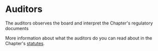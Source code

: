 # Auditors

The auditors observes the board and interpret the Chapter's regulatory documents

More information about what the auditors do you can read about in the Chapter's [statutes](https://styrdokument.datasektionen.se/stadgar).
